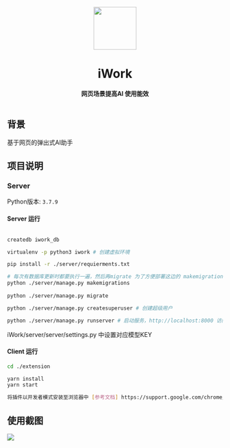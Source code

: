 <p align="center">
  <a href="http://fangzicheng.cn" target="_blank">
    <img width="100"src="https://fangsblog.oss-cn-shanghai.aliyuncs.com/logo/icon-128.png
">
  </a>
</p>
<h1 align="center">iWork</h1>
<div align="center">
  <strong>
    网页场景提高AI 使用能效
  </strong>
</div>
<br>

## 背景

基于网页的弹出式AI助手

## 项目说明
### Server
Python版本: `3.7.9`


#### Server 运行

```bash

createdb iwork_db

virtualenv -p python3 iwork # 创建虚拟环境

pip install -r ./server/requierments.txt

# 每次有数据库更新时都要执行一遍，然后再migrate 为了方便部署这边的 makemigrations 是根据我自己的更新来定的，第一次运行的时候可能需要删除其中的数据库迁移
python ./server/manage.py makemigrations
 
python ./server/manage.py migrate

python ./server/manage.py createsuperuser # 创建超级用户

python ./server/manage.py runserver # 启动服务，http://localhost:8000 访问服务

```
iWork/server/server/settings.py 中设置对应模型KEY


#### Client 运行
```bash
cd ./extension 

yarn install
yarn start

将插件以开发者模式安装至浏览器中 [参考文档] https://support.google.com/chrome/a/answer/2714278?hl=zh-Hans
```



## 使用截图
<img src="https://fangsblog.oss-cn-shanghai.aliyuncs.com/logo/example.png">


